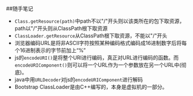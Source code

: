 ##随手笔记
- `Class.getResource(path)`中path不以"/"开头则以该类所在的包下取资源，path以"/"开头则从ClassPath根下取资源
- `ClassLoader.getResource`从ClassPath根下取资源，不能以"/"开头
- 浏览器编码URL是将非ASCII字符按照某种编码格式编码成16进制数字后将每个16进制表示的字节前加上“%”
- js的`encodeURI()`是将整个URI进行编码，真正对URL进行编码的函数。而`encodeURIComponent()`则可以将一个URL作为一个参数放在另一个URL中(彻底)。
- java中用`URLDecoder`对js的`encodeURIComponent`进行解码
- Bootstrap ClassLoader是由C++编写的，本身是虚拟机的一部分。